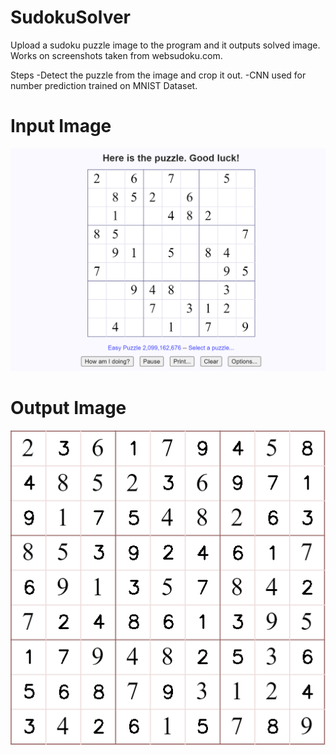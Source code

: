 # SudokuSolver
Upload a sudoku puzzle image to the program and it outputs solved image. Works on screenshots taken from websudoku.com.

Steps
  -Detect the puzzle from the image and crop it out. 
  -CNN used for number prediction trained on MNIST Dataset.


# Input Image
![alt text](https://github.com/VedantDesai11/SudokuSolver/blob/master/SudokuPuzzles/Puzzle1.png)

# Output Image
![alt text](https://github.com/VedantDesai11/SudokuSolver/blob/master/SudokuPuzzles/Puzzle1Solution.png)
